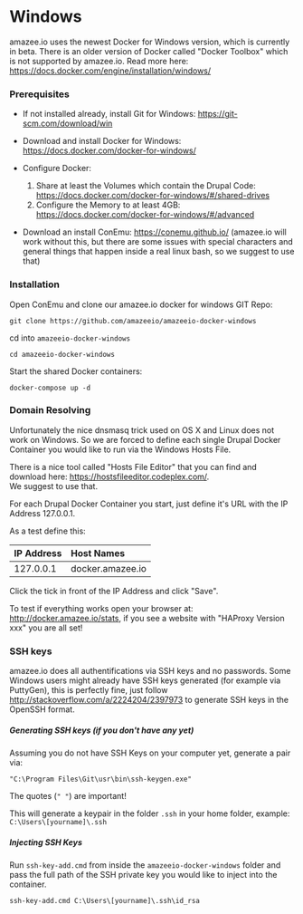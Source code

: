 # Windows

amazee.io uses the newest Docker for Windows version, which is currently in beta.
There is an older version of Docker called "Docker Toolbox" which is not supported by amazee.io. Read more here: [https:\/\/docs.docker.com\/engine\/installation\/windows\/](https://docs.docker.com/engine/installation/windows/)

### Prerequisites

* If not installed already, install Git for Windows: [https:\/\/git-scm.com\/download\/win](https://git-scm.com/download/win)
* Download and install Docker for Windows: [https:\/\/docs.docker.com\/docker-for-windows\/](https://docs.docker.com/docker-for-windows/)  
* Configure Docker:
  1. Share at least the Volumes which contain the Drupal Code: [https:\/\/docs.docker.com\/docker-for-windows\/\#\/shared-drives](https://docs.docker.com/docker-for-windows/#/shared-drives)
  2. Configure the Memory to at least 4GB: [https:\/\/docs.docker.com\/docker-for-windows\/\#\/advanced](https://docs.docker.com/docker-for-windows/#/advanced)

* Download an install ConEmu: [https:\/\/conemu.github.io\/](https://conemu.github.io/) \(amazee.io will work without this, but there are some issues with special characters and general things that happen inside a real linux bash, so we suggest to use that\)


### Installation

Open ConEmu and clone our amazee.io docker for windows GIT Repo:

```
git clone https://github.com/amazeeio/amazeeio-docker-windows
```

cd into `amazeeio-docker-windows`

```
cd amazeeio-docker-windows
```

Start the shared Docker containers:

```
docker-compose up -d
```

### Domain Resolving

Unfortunately the nice dnsmasq trick used on OS X and Linux does not work on Windows. So we are forced to define each single Drupal Docker Container you would like to run via the Windows Hosts File.

There is a nice tool called "Hosts File Editor" that you can find and download here: [https:\/\/hostsfileeditor.codeplex.com\/](https://hostsfileeditor.codeplex.com/).   
We suggest to use that.

For each Drupal Docker Container you start, just define it's URL with the IP Address 127.0.0.1.

As a test define this:

| IP Address | Host Names |
| :--- | :--- |
| 127.0.0.1 | docker.amazee.io |

Click the tick in front of the IP Address and click "Save".

To test if everything works open your browser at: [http:\/\/docker.amazee.io\/stats](http://docker.amazee.io/stats), if you see a website with "HAProxy Version xxx" you are all set!

### SSH keys

amazee.io does all authentifications via SSH keys and no passwords. Some Windows users might already have SSH keys generated \(for example via PuttyGen\), this is perfectly fine, just follow [http:\/\/stackoverflow.com\/a\/2224204\/2397973](http://stackoverflow.com/a/2224204/2397973) to generate SSH keys in the OpenSSH format.

##### Generating SSH keys \(if you don't have any yet\)

Assuming you do not have SSH Keys on your computer yet, generate a pair via:

```
"C:\Program Files\Git\usr\bin\ssh-keygen.exe"
```

The quotes \(`" "`\) are important!

This will generate a keypair in the folder `.ssh` in your home folder, example: `C:\Users\[yourname]\.ssh`

##### Injecting SSH Keys

Run `ssh-key-add.cmd` from inside the `amazeeio-docker-windows` folder and pass the full path of the SSH private key you would like to inject into the container.

```
ssh-key-add.cmd C:\Users\[yourname]\.ssh\id_rsa
```

